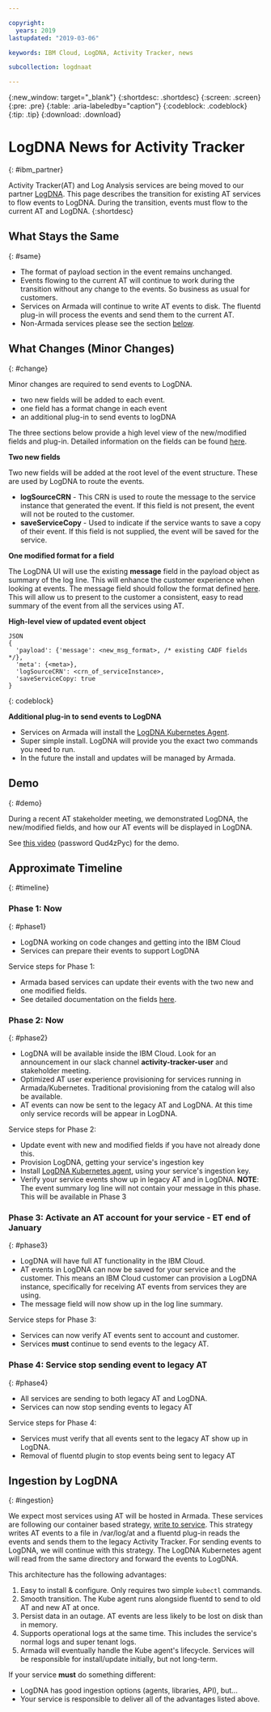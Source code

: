 ```yaml
---

copyright:
  years: 2019
lastupdated: "2019-03-06"

keywords: IBM Cloud, LogDNA, Activity Tracker, news

subcollection: logdnaat

---
```


{:new_window: target="_blank"}
{:shortdesc: .shortdesc}
{:screen: .screen}
{:pre: .pre}
{:table: .aria-labeledby="caption"}
{:codeblock: .codeblock}
{:tip: .tip}
{:download: .download}


# LogDNA News for Activity Tracker
{: #ibm_partner}

Activity Tracker(AT) and Log Analysis services are being moved to our partner [LogDNA](https://docs.logdna.com/docs). This page describes the transition for existing AT services to flow events to LogDNA. During the transition, events must flow to the current AT and LogDNA.
{:shortdesc}


## What Stays the Same
{: #same}


* The format of payload section in the event remains unchanged.
* Events flowing to the current AT will continue to work during the transition without any change to the events. So business as usual for customers.
* Services on Armada will continue to write AT events to disk. The fluentd plug-in will process the events and send them to the current AT.
* Non-Armada services please see the section [below](/docs/services/Activity-Tracker-with-LogDNA/ibm-internal-only/partner_news.html#ingestion).


## What Changes (Minor Changes)
{: #change}

Minor changes are required to send events to LogDNA. 

* two new fields will be added to each event. 
* one field has a format change in each event
* an additional plug-in to send events to logDNA

The three sections below provide a high level view of the new/modified fields and plug-in. Detailed information on the fields can be found [here](/docs/services/Activity-Tracker-with-LogDNA/ibm-internal-only/event_definition.html#new).

**Two new fields**

Two new fields will be added at the root level of the event structure. These are used by LogDNA to route the events. 

* **logSourceCRN** - This CRN is used to route the message to the service instance that generated the event. If this field is not present, the event will not be routed to the customer.
* **saveServiceCopy** - Used to indicate if the service wants to save a copy of their event. If this field is not supplied, the event will be saved for the service. 

**One modified format for a field**

The LogDNA UI will use the existing **message** field in the payload object as summary of the log line. This will enhance the customer experience when looking at events. The message field should follow the format defined [here](/docs/services/Activity-Tracker-with-LogDNA/ibm-internal-only/event_definition.html#new). This will allow us to present to the customer a consistent, easy to read summary of the event from all the services using AT.

**High-level view of updated event object**

```
JSON 
{
  'payload': {'message': <new_msg_format>, /* existing CADF fields */},
  'meta': {<meta>},
  'logSourceCRN': <crn_of_serviceInstance>, 
  'saveServiceCopy: true
}
```
{: codeblock}


**Additional plug-in to send events to LogDNA**

* Services on Armada will install the [LogDNA Kubernetes Agent](https://docs.logdna.com/docs/kubernetes).
* Super simple install. LogDNA will provide you the exact two commands you need to run.
* In the future the install and updates will be managed by Armada.


## Demo
{: #demo}

During a recent AT stakeholder meeting, we demonstrated LogDNA, the new/modified fields, and how our AT events  will be displayed in LogDNA.

See [this video](https://ibm.webex.com/ibm/lsr.php?RCID=4f9bf0967f2d4fb08debeaf118c57bc0) (password Qud4zPyc) for the demo.


## Approximate Timeline
{: #timeline}

### Phase 1: Now
{: #phase1}

* LogDNA working on code changes and getting into the IBM Cloud
* Services can prepare their events to support LogDNA

Service steps for Phase 1:

* Armada based services can update their events with the two new and one modified fields.
* See detailed documentation on the fields [here](/docs/services/Activity-Tracker-with-LogDNA/ibm-internal-only/event_definition.html#new).

### Phase 2: Now
{: #phase2}

* LogDNA will be available inside the IBM Cloud. Look for an announcement in our slack channel **activity-tracker-user** and stakeholder meeting.
* Optimized AT user experience provisioning for services running in Armada/Kubernetes. Traditional provisioning from the catalog will also be available.
* AT events can now be sent to the legacy AT and LogDNA. At this time only service records will be appear in LogDNA.

Service steps for Phase 2:

* Update event with new and modified fields if you have not already done this.
* Provision LogDNA, getting your service's ingestion key
* Install [LogDNA Kubernetes agent](https://docs.logdna.com/docs/kubernetes), using your service's ingestion key.
* Verify your service events show up in legacy AT and in LogDNA. **NOTE**: The event summary log line will not contain your message in this phase. This will be available in Phase 3


### Phase 3: Activate an AT account for your service - ET end of January
{: #phase3}

* LogDNA will have full AT functionality in the IBM Cloud.
* AT events in LogDNA can now be saved for your service and the customer. This means an IBM Cloud customer can provision a LogDNA instance, specifically for receiving AT events from services they are using.
* The message field will now show up in the log line summary.

Service steps for Phase 3:

* Services can now verify AT events sent to account and customer. 
* Services **must** continue to send events to the legacy AT. 

### Phase 4: Service stop sending event to legacy AT
{: #phase4}

* All services are sending to both legacy AT and LogDNA.
* Services can now stop sending events to legacy AT

Service steps for Phase 4:

* Services must verify that all events sent to the legacy AT show up in LogDNA.
* Removal of fluentd plugin to stop events being sent to legacy AT



## Ingestion by LogDNA
{: #ingestion}

We expect most services using AT will be hosted in Armada. These services are following our container based strategy, [write to service](/docs/services/Activity-Tracker-with-LogDNA/ibm-internal-only/kube.html#ibm_kube). This strategy writes AT events to a file in /var/log/at and a fluentd plug-in reads the events and sends them to the legacy Activity Tracker. For sending events to LogDNA, we will continue with this strategy. The LogDNA Kubernetes agent will read from the same directory and forward the events to LogDNA. 

This architecture has the following advantages:

1. Easy to install & configure. Only requires two simple `kubectl` commands.
1. Smooth transition. The Kube agent runs alongside fluentd to send to old AT and new AT at once.
1. Persist data in an outage. AT events are less likely to be lost on disk than in memory.
1. Supports operational logs at the same time. This includes the service's normal logs and super tenant logs.
1. Armada will eventually handle the Kube agent's lifecycle. Services will be responsible for install/update initially, but not long-term.

<a name="otherapproach"></a>
If your service **must** do something different:

* LogDNA has good ingestion options (agents, libraries, API), but...
* Your service is responsible to deliver all of the advantages listed above. 
